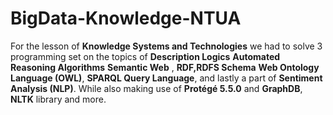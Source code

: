 # BigData-Knowledge-NTUA


For the lesson of **Knowledge Systems and Technologies** we had to solve 3 programming set on the topics of **Description Logics**
**Automated Reasoning Algorithms**
**Semantic Web** , **RDF,RDFS Schema**
**Web Ontology Language (OWL)**,  **SPARQL Query Language**, and lastly a part of **Sentiment Analysis (NLP)**.
While also making use of 
**Protégé 5.5.0**
 and **GraphDB**, **NLTK** library and more.
